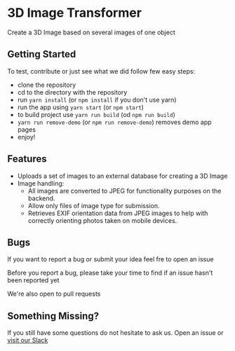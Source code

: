 # 3D Image Transformer
Create a 3D Image based on several images of one object

## Getting Started
To test, contribute or just see what we did follow few easy steps:
- clone the repository
- cd to the directory with the repository
- run `yarn install` (or `npm install` if you don't use yarn)
- run the app using `yarn start` (or `npm start`)
- to build project use `yarn run build` (od `npm run build`)
- `yarn run remove-demo` (or `npm run remove-demo`) removes demo app pages
- enjoy!

## Features
- Uploads a set of images to an external database for creating a 3D Image
- Image handling:
  - All images are converted to JPEG for functionality purposes on the backend.
  - Allow only files of image type for submission.
  - Retrieves EXIF orientation data from JPEG images to help with correctly orienting photos taken on mobile devices.

## Bugs
If you want to report a bug or submit your idea feel fre to open an issue

Before you report a bug, please take your time to find if an issue hasn't been reported yet

We're also open to pull requests

## Something Missing?
If you still have some questions do not hesitate to ask us. Open an issue or [visit our Slack](https://mdbbetatest.slack.com)
